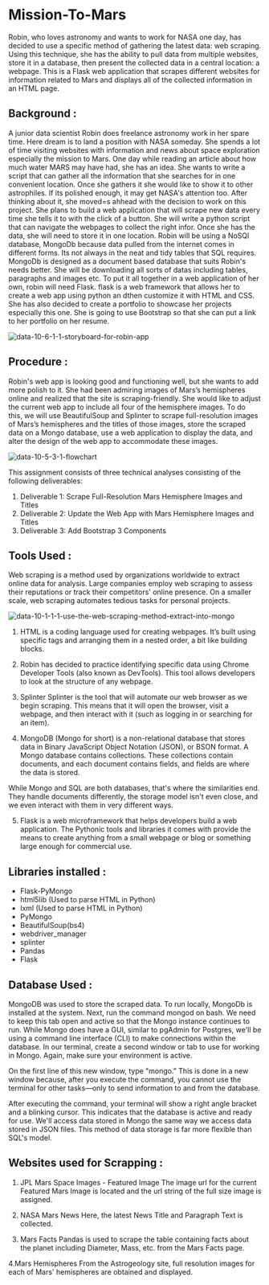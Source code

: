 # Mission-To-Mars
Robin, who loves astronomy and wants to work for NASA one day, has decided to use a specific method of gathering the latest data: web scraping. Using this technique, she has the ability to pull data from multiple websites, store it in a database, then present the collected data in a central location: a webpage. This is a Flask web application that scrapes different websites for information related to Mars and displays all of the collected information in an HTML page.

## Background :

A junior data scientist Robin does freelance astronomy work in her spare time. Here dream is to land a position with NASA someday. She spends a lot of time visiting websites with information and news about space exploration especially the mission to Mars. One day while reading an article about how much water MARS may have had, she has an idea. She wants to write a script that can gather all the information that she searches for in one convenient location. Once she gathers it she would like to show it to other astrophiles. If its polished enough, it may get NASA's attention too. After thinking about it, she moved=s ahhead with the decision to work on this project. She plans to build a web application that will scrape new data every time she tells it to with the click of a button. She will write a python script that can navigate the webpages to collect the right infor. Once she has the data, she will need to store it in one location. Robin will be using a NoSQl database, MongoDb because data pulled from the internet comes in different forms. Its not always in the neat and tidy tables that SQL requires. MongoDb is designed as a document based database that suits Robin's needs better. She will be downloading all sorts of datas including tables, paragraphs and images etc. To put it all together in a web application of her own, robin will need Flask. flask is a web framework that allows her to create a web app using python an dthen customize it with HTML and CSS. She has also decided to create a portfolio to showcase her  projects especially this one. She is going to use Bootstrap so that she can put a link to her portfolio on her resume.


![data-10-6-1-1-storyboard-for-robin-app](https://user-images.githubusercontent.com/23488019/148723510-99596694-6186-424f-81ef-0ca5c996ed82.png)



## Procedure : 
Robin's web app is looking good and functioning well, but she wants to add more polish to it. She had been admiring images of Mars’s hemispheres online and realized that the site is scraping-friendly. She would like to adjust the current web app to include all four of the hemisphere images. To do this, we will use BeautifulSoup and Splinter to scrape full-resolution images of Mars’s hemispheres and the titles of those images, store the scraped data on a Mongo database, use a web application to display the data, and alter the design of the web app to accommodate these images. 


![data-10-5-3-1-flowchart](https://user-images.githubusercontent.com/23488019/148723548-a62c89e4-c406-4345-8bbf-d952974421e2.png)


This  assignment consists of three technical analyses consisting of the following deliverables:

1. Deliverable 1: Scrape Full-Resolution Mars Hemisphere Images and Titles
2. Deliverable 2: Update the Web App with Mars Hemisphere Images and Titles
3. Deliverable 3: Add Bootstrap 3 Components

## Tools Used :

Web scraping is a method used by organizations worldwide to extract online data for analysis. Large companies employ web scraping to assess their reputations or track their competitors' online presence. On a smaller scale, web scraping automates tedious tasks for personal projects.


![data-10-1-1-1-use-the-web-scraping-method-extract-into-mongo](https://user-images.githubusercontent.com/23488019/148616782-98d2d5ab-c80b-411d-8847-5f30d4a985ee.png)

1. HTML is a coding language used for creating webpages. It’s built using specific tags and arranging them in a nested order, a bit like building blocks.

2. Robin has decided to practice identifying specific data using Chrome Developer Tools (also known as DevTools). This tool allows developers to look at the structure of any webpage. 

3. Splinter
Splinter is the tool that will automate our web browser as we begin scraping. This means that it will open the browser, visit a webpage, and then interact with it (such as logging in or searching for an item). 

4. MongoDB (Mongo for short) is a non-relational database that stores data in Binary JavaScript Object Notation (JSON), or BSON format. A Mongo database contains collections. These collections contain documents, and each document contains fields, and fields are where the data is stored.

While Mongo and SQL are both databases, that's where the similarities end. They handle documents differently, the storage model isn't even close, and we even interact with them in very different ways.

5. Flask  is a web microframework that helps developers build a web application. The Pythonic tools and libraries it comes with provide the means to create anything from a small webpage or blog or something large enough for commercial use.

## Libraries installed :
- Flask-PyMongo
- html5lib (Used to parse HTML in Python)
- lxml (Used to parse HTML in Python)
- PyMongo
- BeautifulSoup(bs4)
- webdriver_manager
- splinter
- Pandas
- Flask

## Database Used :

MongoDB was used to store the scraped data. To run locally, MongoDb is installed at the system. Next, run the command mongod on bash. We need to keep this tab open and active so that the Mongo instance continues to run. While Mongo does have a GUI, similar to pgAdmin for Postgres, we'll be using a command line interface (CLI) to make connections within the database. In our terminal, create a second window or tab to use for working in Mongo. Again, make sure your environment is active.

On the first line of this new window, type "mongo." This is done in a new window because, after you execute the command, you cannot use the terminal for other tasks—only to send information to and from the database.

After executing the command, your terminal will show a right angle bracket and a blinking cursor. This indicates that the database is active and ready for use.
We'll access data stored in Mongo the same way we access data stored in JSON files. This method of data storage is far more flexible than SQL's model.

## Websites used for Scrapping :

1. JPL Mars Space Images - Featured Image
The image url for the current Featured Mars Image is located and the url string of the full size image is assigned.

2. NASA Mars News
Here, the latest News Title and Paragraph Text is collected.

3. Mars Facts
Pandas is used to scrape the table containing facts about the planet including Diameter, Mass, etc. from the Mars Facts page.

4.Mars Hemispheres
From the Astrogeology site, full resolution images for each of Mars' hemispheres are obtained and displayed.
